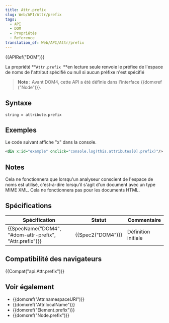 ```yaml
---
title: Attr.prefix
slug: Web/API/Attr/prefix
tags:
  - API
  - DOM
  - Propriétés
  - Reference
translation_of: Web/API/Attr/prefix
---
```

{{APIRef("DOM")}}

La propriété **`Attr.prefix `**en lecture seule renvoie le préfixe de l'espace de noms de l'attribut spécifié ou null si aucun préfixe n'est spécifié

> **Note :** Avant DOM4, cette API a été définie dans l'interface {{domxref ("Node")}}.

## Syntaxe

    string = attribute.prefix

## Exemples

Le code suivant affiche "x" dans la console.

```xml
<div x:id="example" onclick="console.log(this.attributes[0].prefix)"/>
```

## Notes

Cela ne fonctionnera que lorsqu'un analyseur conscient de l'espace de noms est utilisé, c'est-à-dire lorsqu'il s'agit d'un document avec un type MIME XML. Cela ne fonctionnera pas pour les documents HTML.

## Spécifications

| Spécification                                                            | Statut                   | Commentaire         |
| ------------------------------------------------------------------------ | ------------------------ | ------------------- |
| {{SpecName("DOM4", "#dom-attr-prefix", "Attr.prefix")}} | {{Spec2("DOM4")}} | Définition initiale |

## Compatibilité des navigateurs

{{Compat("api.Attr.prefix")}}

## Voir également

- {{domxref("Attr.namespaceURI")}}
- {{domxref("Attr.localName")}}
- {{domxref("Element.prefix")}}
- {{domxref("Node.prefix")}}

